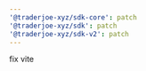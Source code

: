 ```yaml
---
'@traderjoe-xyz/sdk-core': patch
'@traderjoe-xyz/sdk': patch
'@traderjoe-xyz/sdk-v2': patch
---
```


fix vite
